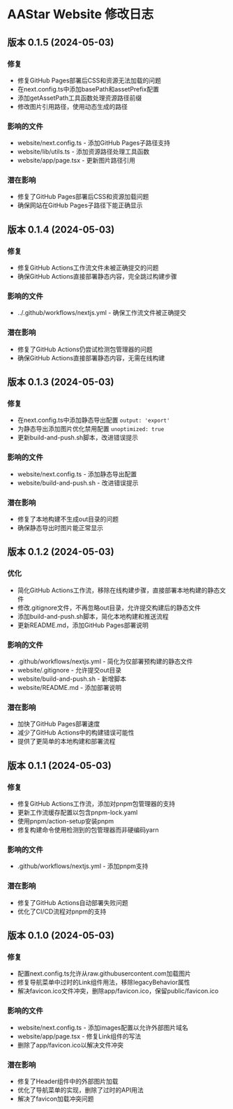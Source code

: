 # AAStar Website 修改日志

## 版本 0.1.5 (2024-05-03)

### 修复
- 修复GitHub Pages部署后CSS和资源无法加载的问题
- 在next.config.ts中添加basePath和assetPrefix配置
- 添加getAssetPath工具函数处理资源路径前缀
- 修改图片引用路径，使用动态生成的路径

### 影响的文件
- website/next.config.ts - 添加GitHub Pages子路径支持
- website/lib/utils.ts - 添加资源路径处理工具函数
- website/app/page.tsx - 更新图片路径引用

### 潜在影响
- 修复了GitHub Pages部署后CSS和资源加载问题
- 确保网站在GitHub Pages子路径下能正确显示

## 版本 0.1.4 (2024-05-03)

### 修复
- 修复GitHub Actions工作流文件未被正确提交的问题
- 确保GitHub Actions直接部署静态内容，完全跳过构建步骤

### 影响的文件
- ../.github/workflows/nextjs.yml - 确保工作流文件被正确提交

### 潜在影响
- 修复了GitHub Actions仍尝试检测包管理器的问题
- 确保GitHub Actions直接部署静态内容，无需在线构建

## 版本 0.1.3 (2024-05-03)

### 修复
- 在next.config.ts中添加静态导出配置 `output: 'export'`
- 为静态导出添加图片优化禁用配置 `unoptimized: true`
- 更新build-and-push.sh脚本，改进错误提示

### 影响的文件
- website/next.config.ts - 添加静态导出配置
- website/build-and-push.sh - 改进错误提示

### 潜在影响
- 修复了本地构建不生成out目录的问题
- 确保静态导出时图片能正常显示

## 版本 0.1.2 (2024-05-03)

### 优化
- 简化GitHub Actions工作流，移除在线构建步骤，直接部署本地构建的静态文件
- 修改.gitignore文件，不再忽略out目录，允许提交构建后的静态文件
- 添加build-and-push.sh脚本，简化本地构建和推送流程
- 更新README.md，添加GitHub Pages部署说明

### 影响的文件
- .github/workflows/nextjs.yml - 简化为仅部署预构建的静态文件
- website/.gitignore - 允许提交out目录
- website/build-and-push.sh - 新增脚本
- website/README.md - 添加部署说明

### 潜在影响
- 加快了GitHub Pages部署速度
- 减少了GitHub Actions中的构建错误可能性
- 提供了更简单的本地构建和部署流程

## 版本 0.1.1 (2024-05-03)

### 修复
- 修复GitHub Actions工作流，添加对pnpm包管理器的支持
- 更新工作流缓存配置以包含pnpm-lock.yaml
- 使用pnpm/action-setup安装pnpm
- 修复构建命令使用检测到的包管理器而非硬编码yarn

### 影响的文件
- .github/workflows/nextjs.yml - 添加pnpm支持

### 潜在影响
- 修复了GitHub Actions自动部署失败问题
- 优化了CI/CD流程对pnpm的支持

## 版本 0.1.0 (2024-05-03)

### 修复
- 配置next.config.ts允许从raw.githubusercontent.com加载图片
- 修复导航菜单中过时的Link组件用法，移除legacyBehavior属性
- 解决favicon.ico文件冲突，删除app/favicon.ico，保留public/favicon.ico

### 影响的文件
- website/next.config.ts - 添加images配置以允许外部图片域名
- website/app/page.tsx - 修复Link组件的写法
- 删除了app/favicon.ico以解决文件冲突

### 潜在影响
- 修复了Header组件中的外部图片加载
- 优化了导航菜单的实现，删除了过时的API用法
- 解决了favicon加载冲突问题 